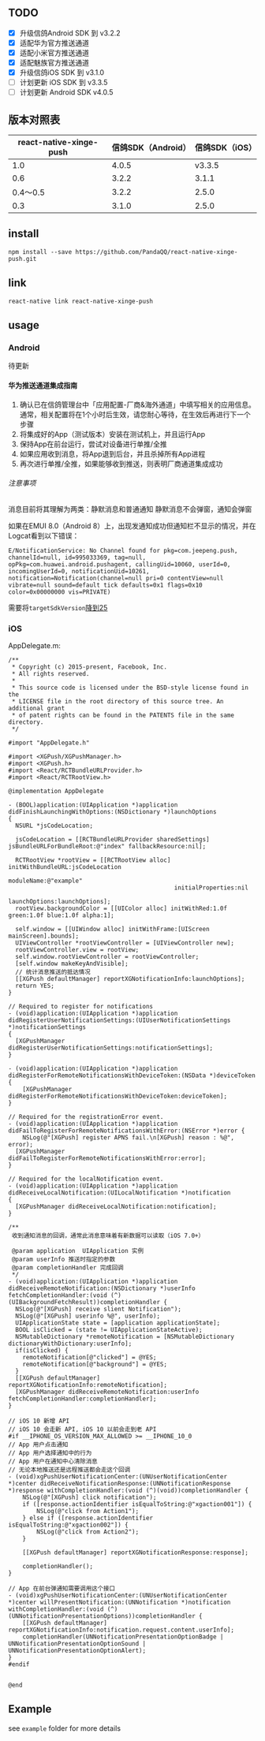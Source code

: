 ## TODO
- [x] 升级信鸽Android SDK 到 v3.2.2
- [x] 适配华为官方推送通道
- [x] 适配小米官方推送通道
- [x] 适配魅族官方推送通道
- [x] 升级信鸽iOS SDK 到 v3.1.0
- [ ] 计划更新 iOS SDK 到 v3.3.5
- [ ] 计划更新 Android SDK v4.0.5

## 版本对照表
react-native-xinge-push | 信鸽SDK（Android） | 信鸽SDK（iOS）
---|---|---
1.0 | 4.0.5| v3.3.5
0.6 | 3.2.2 | 3.1.1
0.4～0.5 | 3.2.2 | 2.5.0
0.3 | 3.1.0 | 2.5.0


## install
```
npm install --save https://github.com/PandaQQ/react-native-xinge-push.git
```

## link

```
react-native link react-native-xinge-push
```

## usage
### Android
待更新

#### 华为推送通道集成指南
1. 确认已在信鸽管理台中「应用配置-厂商&海外通道」中填写相关的应用信息。通常，相关配置将在1个小时后生效，请您耐心等待，在生效后再进行下一个步骤
2. 将集成好的App（测试版本）安装在测试机上，并且运行App
3. 保持App在前台运行，尝试对设备进行单推/全推
4. 如果应用收到消息，将App退到后台，并且杀掉所有App进程
5. 再次进行单推/全推，如果能够收到推送，则表明厂商通道集成成功

###### 注意事项
消息目前将其理解为两类：静默消息和普通通知
静默消息不会弹窗，通知会弹窗

如果在EMUI 8.0（Android 8）上，出现发通知成功但通知栏不显示的情况，并在Logcat看到以下错误：
```
E/NotificationService: No Channel found for pkg=com.jeepeng.push, channelId=null, id=995033369, tag=null, opPkg=com.huawei.android.pushagent, callingUid=10060, userId=0, incomingUserId=0, notificationUid=10261, notification=Notification(channel=null pri=0 contentView=null vibrate=null sound=default tick defaults=0x1 flags=0x10 color=0x00000000 vis=PRIVATE)
```

需要将`targetSdkVersion`[降到25](https://stackoverflow.com/questions/45668079/notificationchannel-issue-in-android-o)



### iOS
AppDelegate.m:

```oc
/**
 * Copyright (c) 2015-present, Facebook, Inc.
 * All rights reserved.
 *
 * This source code is licensed under the BSD-style license found in the
 * LICENSE file in the root directory of this source tree. An additional grant
 * of patent rights can be found in the PATENTS file in the same directory.
 */

#import "AppDelegate.h"

#import <XGPush/XGPushManager.h>
#import <XGPush.h>
#import <React/RCTBundleURLProvider.h>
#import <React/RCTRootView.h>

@implementation AppDelegate

- (BOOL)application:(UIApplication *)application didFinishLaunchingWithOptions:(NSDictionary *)launchOptions
{
  NSURL *jsCodeLocation;

  jsCodeLocation = [[RCTBundleURLProvider sharedSettings] jsBundleURLForBundleRoot:@"index" fallbackResource:nil];

  RCTRootView *rootView = [[RCTRootView alloc] initWithBundleURL:jsCodeLocation
                                                      moduleName:@"example"
                                               initialProperties:nil
                                                   launchOptions:launchOptions];
  rootView.backgroundColor = [[UIColor alloc] initWithRed:1.0f green:1.0f blue:1.0f alpha:1];

  self.window = [[UIWindow alloc] initWithFrame:[UIScreen mainScreen].bounds];
  UIViewController *rootViewController = [UIViewController new];
  rootViewController.view = rootView;
  self.window.rootViewController = rootViewController;
  [self.window makeKeyAndVisible];
  // 统计消息推送的抵达情况
  [[XGPush defaultManager] reportXGNotificationInfo:launchOptions];
  return YES;
}

// Required to register for notifications
- (void)application:(UIApplication *)application didRegisterUserNotificationSettings:(UIUserNotificationSettings *)notificationSettings
{
  [XGPushManager didRegisterUserNotificationSettings:notificationSettings];
}

- (void)application:(UIApplication *)application didRegisterForRemoteNotificationsWithDeviceToken:(NSData *)deviceToken {
    [XGPushManager didRegisterForRemoteNotificationsWithDeviceToken:deviceToken];
}

// Required for the registrationError event.
- (void)application:(UIApplication *)application didFailToRegisterForRemoteNotificationsWithError:(NSError *)error {
	NSLog(@"[XGPush] register APNS fail.\n[XGPush] reason : %@", error);
  [XGPushManager didFailToRegisterForRemoteNotificationsWithError:error];
}

// Required for the localNotification event.
- (void)application:(UIApplication *)application didReceiveLocalNotification:(UILocalNotification *)notification
{
  [XGPushManager didReceiveLocalNotification:notification];
}

/**
 收到通知消息的回调，通常此消息意味着有新数据可以读取（iOS 7.0+）
 
 @param application  UIApplication 实例
 @param userInfo 推送时指定的参数
 @param completionHandler 完成回调
 */
- (void)application:(UIApplication *)application didReceiveRemoteNotification:(NSDictionary *)userInfo fetchCompletionHandler:(void (^)(UIBackgroundFetchResult))completionHandler {
  NSLog(@"[XGPush] receive slient Notification");
  NSLog(@"[XGPush] userinfo %@", userInfo);
  UIApplicationState state = [application applicationState];
  BOOL isClicked = (state != UIApplicationStateActive);
  NSMutableDictionary *remoteNotification = [NSMutableDictionary dictionaryWithDictionary:userInfo];
  if(isClicked) {
    remoteNotification[@"clicked"] = @YES;
    remoteNotification[@"background"] = @YES;
  }
  [[XGPush defaultManager] reportXGNotificationInfo:remoteNotification];
  [XGPushManager didReceiveRemoteNotification:userInfo fetchCompletionHandler:completionHandler];
}

// iOS 10 新增 API
// iOS 10 会走新 API, iOS 10 以前会走到老 API
#if __IPHONE_OS_VERSION_MAX_ALLOWED >= __IPHONE_10_0
// App 用户点击通知
// App 用户选择通知中的行为
// App 用户在通知中心清除消息
// 无论本地推送还是远程推送都会走这个回调
- (void)xgPushUserNotificationCenter:(UNUserNotificationCenter *)center didReceiveNotificationResponse:(UNNotificationResponse *)response withCompletionHandler:(void (^)(void))completionHandler {
	NSLog(@"[XGPush] click notification");
	if ([response.actionIdentifier isEqualToString:@"xgaction001"]) {
		NSLog(@"click from Action1");
	} else if ([response.actionIdentifier isEqualToString:@"xgaction002"]) {
		NSLog(@"click from Action2");
	}
	
	[[XGPush defaultManager] reportXGNotificationResponse:response];
	
	completionHandler();
}

// App 在前台弹通知需要调用这个接口
- (void)xgPushUserNotificationCenter:(UNUserNotificationCenter *)center willPresentNotification:(UNNotification *)notification withCompletionHandler:(void (^)(UNNotificationPresentationOptions))completionHandler {
	[[XGPush defaultManager] reportXGNotificationInfo:notification.request.content.userInfo];
	completionHandler(UNNotificationPresentationOptionBadge | UNNotificationPresentationOptionSound | UNNotificationPresentationOptionAlert);
}
#endif


@end

```

## Example

see `example` folder for more details
